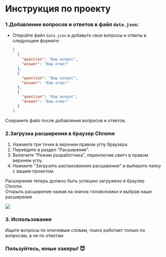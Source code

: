 # Инструкция по проекту

### 1.Добавление вопросов и ответов в файл `data.json`:

- Откройте файл `data.json` и добавьте свои вопросы и ответы в следующем формате:

   ```json
   [
     {
       "question": "Ваш вопрос",
       "answer": "Ваш ответ"
     },
     {
       "question": "Ваш вопрос",
       "answer": "Ваш ответ"
     },
     {
       "question": "Ваш вопрос",
       "answer": "Ваш ответ"
     }
   ]

Сохраните файл после добавления вопросов и ответов.

### 2.Загрузка расширения в браузер Chrome

1. Нажмите три точки в верхнем правом углу браузера.
2. Перейдите в раздел "Расширения".
3. Включите "Режим разработчика", переключив свитч в правом верхнем углу.
4. Нажмите "Загрузить распакованное расширение" и выберите папку с вашим проектом.

Расширение теперь должно быть успешно загружено в браузер Chrome. </br>
Открыть расширение нажав на значок головоломки и выбрав наше расширение

![](images/скрин-инструкция.png)

### 3. Использование
Ищите вопросы по ключевым словам, поиск работает только по вопросам, а не по ответам

### Пользуйтесь, юные хакеры! 😈